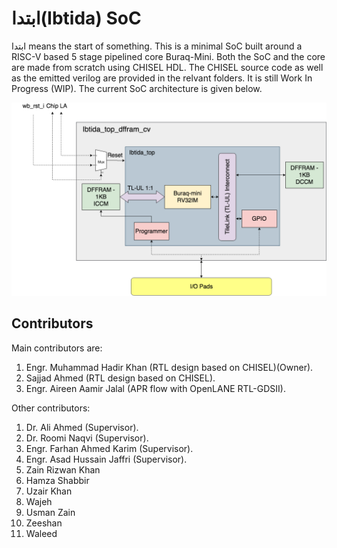 # ابتدا(Ibtida) SoC

ابتدا means the start of something. This is a minimal SoC built around a RISC-V based 5 stage pipelined core Buraq-Mini. Both the SoC and the core are made from scratch using CHISEL HDL. The CHISEL source code as well as the emitted verilog are provided in the relvant folders. It is still Work In Progress (WIP). The current SoC architecture is given below.

<p align=”center”>
<img src="/doc/ibtida-soc.png" > 
</p>


## Contributors
Main contributors are:
1. Engr. Muhammad Hadir Khan (RTL design based on CHISEL)(Owner).
2. Sajjad Ahmed              (RTL design based on CHISEL).
3. Engr. Aireen Aamir Jalal  (APR flow with OpenLANE RTL-GDSII).


Other contributors:
1. Dr. Ali Ahmed (Supervisor).
2. Dr. Roomi Naqvi (Supervisor).
3. Engr. Farhan Ahmed Karim (Supervisor).
4. Engr. Asad Hussain Jaffri (Supervisor).
5. Zain Rizwan Khan
6. Hamza Shabbir
7. Uzair Khan
8. Wajeh
9. Usman Zain
10. Zeeshan
11. Waleed
